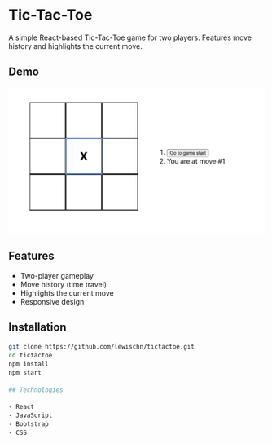 # Tic-Tac-Toe

A simple React-based Tic-Tac-Toe game for two players. Features move history and highlights the current move.

## Demo

![Tic-Tac-Toe Demo](assets/tictactoe.png)  

## Features

- Two-player gameplay
- Move history (time travel)
- Highlights the current move
- Responsive design

## Installation

```bash
git clone https://github.com/lewischn/tictactoe.git
cd tictactoe
npm install
npm start

## Technologies

- React
- JavaScript
- Bootstrap
- CSS